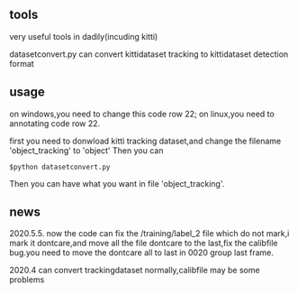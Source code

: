 ## tools
very useful tools in dadily(incuding kitti)

datasetconvert.py can convert kittidataset tracking to kittidataset detection format

## usage

on windows,you need to change this code row 22;
on linux,you need to annotating code row 22.

first you need to donwload kitti tracking dataset,and change the filename 'object_tracking' to 'object'
Then you can

```
$python datasetconvert.py 
```
Then you can have what you want in file 'object_tracking'.

## news
2020.5.5.
now the code can fix the /training/label_2 file which do not mark,i mark it dontcare,and move all the file dontcare to the last,fix the calibfile bug.you need to move the dontcare all to last in 0020 group last frame. 

2020.4
can convert trackingdataset normally,calibfile may be some problems
